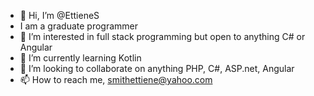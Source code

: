 - 👋 Hi, I’m @EttieneS
- I am a graduate programmer
- 👀 I’m interested in full stack programming but open to anything C# or Angular
- 🌱 I’m currently learning Kotlin
- 💞️ I’m looking to collaborate on anything PHP, C#, ASP.net, Angular
- 📫 How to reach me, smithettiene@yahoo.com
